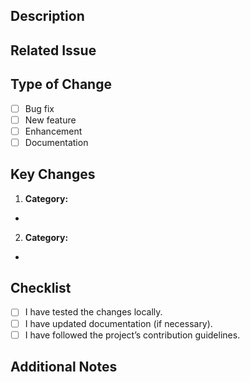 ## Description  
<!-- Describe your changes in detail.   -->

## Related Issue  
<!-- If applicable, mention the issue this pull request resolves (e.g., Fixes #123).   -->

## Type of Change  
- [ ] Bug fix 
- [ ] New feature 
- [ ] Enhancement 
- [ ] Documentation 

## Key Changes

1. **Category:**

 -

2. **Category:**

 -

## Checklist  
- [ ] I have tested the changes locally. 
- [ ] I have updated documentation (if necessary). 
- [ ] I have followed the project’s contribution guidelines.
## Additional Notes  
<!-- Add any additional information about the pull request.   -->

